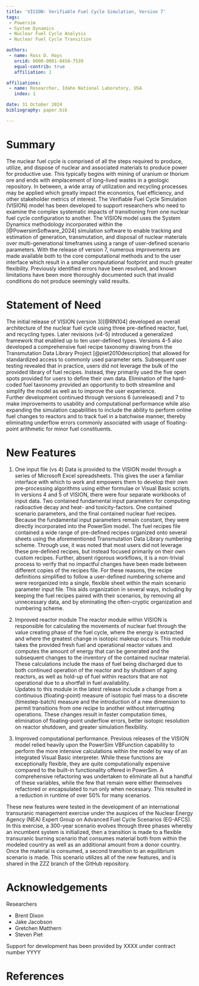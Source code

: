 ```yaml
---
title: 'VISION: Verifiable Fuel Cycle Simulation, Version 7'
tags:
 - Powersim
 - System Dynamics
 - Nuclear Fuel Cycle Analysis
 - Nuclear Fuel Cycle Transition

authors:
 - name: Ross D. Hays
   orcid: 0000-0001-8458-7539
   equal-contrib: true
   affiliation: 1

affiliations:
 - name: Researcher, Idaho National Laboratory, USA
   index: 1

date: 31 October 2024
bibliography: paper.bib

---
```

# Summary
The nuclear fuel cycle is comprised of all the steps required to produce, utilize, and dispose of nuclear and associated materials to produce power for productive use.  This typically begins with mining of uranium or thorium ore and ends with emplacement of long-lived wastes in a geologic repository.  In between, a wide array of utilization and recycling processes may be applied which greatly impact the economics, fuel efficiency, and other stakeholder metrics of interest.  The Verifiable Fuel Cycle Simulation (VISION) model has been developed to support researchers who need to examine the complex systematic impacts of transitioning from one nuclear fuel cycle configuration to another.  The VISION model uses the System Dynamics methodology incorporated within the [@PowersimSoftware_2024] simulation software to enable tracking and estimation of generation, transmutation, and disposal of nuclear materials over multi-generational timeframes using a range of user-defined scenario parameters. With the release of version 7, numerous improvements are made available both to the core computational methods and to the user interface which result in a smaller computational footprint and much greater flexibility.  Previously identified errors have been resolved, and known limitations have been more thoroughly documented such that invalid conditions do not produce seemingly valid results.

# Statement of Need
The initial release of VISION (version 3)[@RN104] developed an overall architecture of the nuclear fuel cycle using three pre-defined reactor, fuel, and recycling types. Later revisions (v4-5) introduced a generalized framework that enabled up to ten user-defined types.  Versions 4-5 also developed a comprehensive fuel recipe taxonomy drawing from the Transmutation Data Library Project [@piet2010description] that allowed for standardized access to commonly used parameter sets.
Subsequent user testing revealed that in practice, users did not leverage the bulk of the provided library of fuel recipes.  Instead, they primarily used the five open spots provided for users to define their own data.  Elimination of the hard-coded fuel taxonomy provided an opportunity to both streamline and simplify the model as well as to improve the user experience.  
Further development continued through versions 6 (unreleased) and 7 to make improvements to usability and computational performance while also expanding the simulation capabilities to include the ability to perform online fuel changes to reactors and to track fuel in a batchwise manner, thereby eliminating underflow errors commonly associated with usage of floating-point arithmetic for minor fuel constituents.

# New Features

1. One input file (vs 4)
Data is provided to the VISION model through a series of Microsoft Excel spreadsheets.  This gives the user a familiar interface with which to work and empowers them to develop their own pre-processing algorithms using either formulae or Visual Basic scripts.  In versions 4 and 5 of VISION, there were four separate workbooks of input data.  Two contained fundamental input parameters for computing radioactive decay and heat- and toxicity-factors.  One contained scenario parameters, and the final contained nuclear fuel recipes.  Because the fundamental input parameters remain constant, they were directly incorporated into the PowerSim model.  The fuel recipes file contained a wide range of pre-defined recipes organized onto several sheets using the aforementioned Transmutation Data Library numbering scheme.  Through use, it was noted that most users did not leverage these pre-defined recipes, but instead focused primarily on their own custom recipes.  Further, absent rigorous workflows, it is a non-trivial process to verify that no impactful changes have been made between different copies of the recipes file.  For these reasons, the recipe definitions simplified to follow a user-defined numbering scheme and were reorganized into a single, flexible sheet within the main scenario parameter input file.  This aids organization in several ways, including by keeping the fuel recipes paired with their scenarios, by removing all unnecessary data, and by eliminating the often-cryptic organization and numbering scheme.

2. Improved reactor module
 The reactor module within VISION is responsible for calculating the movements of nuclear fuel through the value creating phase of the fuel cycle, where the energy is extracted and where the greatest change in isotopic makeup occurs.  This module takes the provided fresh fuel and operational reactor values and computes the amount of energy that can be generated and the subsequent changes to the inventory of the contained nuclear material.  These calculations include the mass of fuel being discharged due to both continued operation of the reactor and by shutdown of aging reactors, as well as hold-up of fuel within reactors that are not operational due to a shortfall in fuel availability.  
Updates to this module in the latest release include a change from a continuous (floating-point) measure of isotopic fuel mass to a discrete (timestep-batch) measure and the introduction of a new dimension to permit transitions from one recipe to another without interrupting operations.  These changes result in faster computation times, elimination of floating-point underflow errors, better isotopic resolution on reactor shutdown, and greater simulation flexibility.
 
3. Improved computational performance.
Previous releases of the VISION model relied heavily upon the PowerSim VBFunction capability to perform the more intensive calculations within the model by way of an integrated Visual Basic interpreter.  While these functions are exceptionally flexible, they are quite computationally expensive compared to the built-in functionality offered in PowerSim.  A comprehensive refactoring was undertaken to eliminate all but a handful of these variables, while the few that remain were either themselves refactored or encapsulated to run only when necessary.  This resulted in a reduction in runtime of over 50% for many scenarios.

These new features were tested in the development of an international transuranic management exercise under the auspices of the Nuclear Energy Agency (NEA) Expert Group on Advanced Fuel Cycle Scenarios (EG-AFCS).  In this exercise, a 300-year scenario evolves through three phases whereby an incumbent system is initialized, then a transition is made to a flexible transuranic burning scenario that consumes material both from within the modeled country as well as an additional amount from a donor country.  Once the material is consumed, a second transition to an equilibrium scenario is made.  This scenario utilizes all of the new features, and is shared in the ZZZ branch of the GitHub repository.


# Acknowledgements
Researchers
 - Brent Dixon
 - Jake Jacobson
 - Gretchen Matthern
 - Steven Piet

 Support for development has been provided by XXXX under contract number YYYY

 # References
